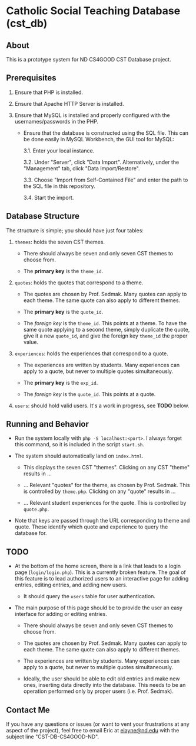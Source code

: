 # Catholic Social Teaching Database (cst_db)

## About

This is a prototype system for ND CS4GOOD CST Database project.

## Prerequisites

1. Ensure that PHP is installed.

2. Ensure that Apache HTTP Server is installed.

3. Ensure that MySQL is installed and properly configured with the usernames/passwords in the PHP.

    * Ensure that the database is constructed using the SQL file.  This can be done easily in MySQL Workbench, the GUI tool for MySQL:
    
        3.1. Enter your local instance.
        
        3.2. Under "Server", click "Data Import".  Alternatively, under the "Management" tab, click "Data Import/Restore".
        
        3.3. Choose "Import from Self-Contained File" and enter the path to the SQL file in this repository.
        
        3.4. Start the import.
        
## Database Structure

The structure is simple; you should have just four tables:

1. `themes`: holds the seven CST themes.
    
    * There should always be seven and only seven CST themes to choose from.
    
    * The **primary key** is the `theme_id`.
    
2. `quotes`: holds the quotes that correspond to a theme.
    
    * The quotes are chosen by Prof. Sedmak.  Many quotes can apply to each theme.  The same quote can also apply to different themes.
    
    * The **primary key** is the `quote_id`.
    
    * The *foreign key* is the `theme_id`.  This points at a theme.  To have the same quote applying to a second theme, simply duplicate the quote, give it a new `quote_id`, and give the foreign key `theme_id` the proper value.
    
3. `experiences`: holds the experiences that correspond to a quote.
    
    * The experiences are written by students.  Many experiences can apply to a quote, but never to multiple quotes simultaneously.
    
    * The **primary key** is the `exp_id`.
    
    * The *foreign key* is the `quote_id`.  This points at a quote.
    
4. `users`: should hold valid users.  It's a work in progress, see **TODO** below.
        
## Running and Behavior

* Run the system locally with `php -S localhost:<port>`.  I always forget this command, so it is included in the script `start.sh`.

* The system should automatically land on `index.html`.

    * This displays the seven CST "themes". Clicking on any CST "theme" results in ...

    * ... Relevant "quotes" for the theme, as chosen by Prof. Sedmak.  This is controlled by `theme.php`.  Clicking on any "quote" results in ...
    
    * ... Relevant student experiences for the quote.  This is controlled by `quote.php`.

* Note that keys are passed through the URL corresponding to theme and quote.  These identify which quote and experience to query the database for.

## TODO

* At the bottom of the home screen, there is a link that leads to a login page (`login/login.php`).  This is a currently broken feature.  The goal of this feature is to lead authorized users to an interactive page for adding entries, editing entries, and adding new users.

    * It should query the `users` table for user authentication.
    
* The main purpose of this page should be to provide the user an easy interface for adding or editing entries.

    * There should always be seven and only seven CST themes to choose from.
    
    * The quotes are chosen by Prof. Sedmak.  Many quotes can apply to each theme.  The same quote can also apply to different themes.
    
    * The experiences are written by students.  Many experiences can apply to a quote, but never to multiple quotes simultaneously.
    
    * Ideally, the user should be able to edit old entries and make new ones, inserting data directly into the database.  This needs to be an operation performed only by proper users (i.e. Prof. Sedmak).
    
## Contact Me

If you have any questions or issues (or want to vent your frustrations at any aspect of the project), feel free to email Eric at elayne@nd.edu with the subject line "CST-DB-CS4GOOD-ND".

